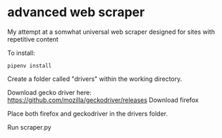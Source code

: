 # advanced web scraper
 My attempt at a somwhat universal web scraper designed for sites with repetitive content

To install:

```
pipenv install
```

Create a folder called "drivers" within the working directory.

Download gecko driver here: https://github.com/mozilla/geckodriver/releases
Download firefox

Place both firefox and geckodriver in the drivers folder.

Run scraper.py
